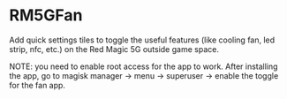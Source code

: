 # RM5GFan
 Add quick settings tiles to toggle the useful features (like cooling fan, led strip, nfc, etc.) on the Red Magic 5G outside game space.
 
NOTE: you need to enable root access for the app to work. After installing the app, go to magisk manager -> menu -> superuser -> enable the toggle for the fan app.
